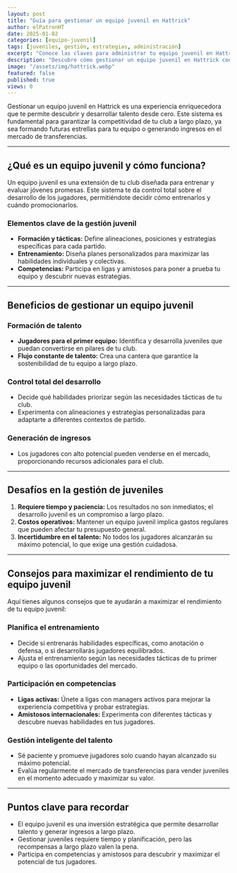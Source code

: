 ```yaml
---
layout: post
title: "Guía para gestionar un equipo juvenil en Hattrick"
author: elPatronHT
date: 2025-01-02
categories: [equipo-juvenil]
tags: [juveniles, gestión, estrategias, administración]
excerpt: "Conoce las claves para administrar tu equipo juvenil en Hattrick y convertirlo en una cantera competitiva a largo plazo."
description: "Descubre cómo gestionar un equipo juvenil en Hattrick con estrategias de desarrollo, administración y planificación a largo plazo."
image: "/assets/img/hattrick.webp"
featured: false
published: true
views: 0
---
```


Gestionar un equipo juvenil en Hattrick es una experiencia enriquecedora que te permite descubrir y desarrollar talento desde cero. Este sistema es fundamental para garantizar la competitividad de tu club a largo plazo, ya sea formando futuras estrellas para tu equipo o generando ingresos en el mercado de transferencias.

---

## ¿Qué es un equipo juvenil y cómo funciona?

Un equipo juvenil es una extensión de tu club diseñada para entrenar y evaluar jóvenes promesas. Este sistema te da control total sobre el desarrollo de los jugadores, permitiéndote decidir cómo entrenarlos y cuándo promocionarlos.

### Elementos clave de la gestión juvenil

- **Formación y tácticas:** Define alineaciones, posiciones y estrategias específicas para cada partido.
- **Entrenamiento:** Diseña planes personalizados para maximizar las habilidades individuales y colectivas.
- **Competencias:** Participa en ligas y amistosos para poner a prueba tu equipo y descubrir nuevas estrategias.

---

## Beneficios de gestionar un equipo juvenil

### Formación de talento

- **Jugadores para el primer equipo:** Identifica y desarrolla juveniles que puedan convertirse en pilares de tu club.
- **Flujo constante de talento:** Crea una cantera que garantice la sostenibilidad de tu equipo a largo plazo.

### Control total del desarrollo

- Decide qué habilidades priorizar según las necesidades tácticas de tu club.
- Experimenta con alineaciones y estrategias personalizadas para adaptarte a diferentes contextos de partido.

### Generación de ingresos

- Los jugadores con alto potencial pueden venderse en el mercado, proporcionando recursos adicionales para el club.

---

## Desafíos en la gestión de juveniles

1. **Requiere tiempo y paciencia:** Los resultados no son inmediatos; el desarrollo juvenil es un compromiso a largo plazo.
2. **Costos operativos:** Mantener un equipo juvenil implica gastos regulares que pueden afectar tu presupuesto general.
3. **Incertidumbre en el talento:** No todos los jugadores alcanzarán su máximo potencial, lo que exige una gestión cuidadosa.

---

## Consejos para maximizar el rendimiento de tu equipo juvenil

Aquí tienes algunos consejos que te ayudarán a maximizar el rendimiento de tu equipo juvenil:

### Planifica el entrenamiento

- Decide si entrenarás habilidades específicas, como anotación o defensa, o si desarrollarás jugadores equilibrados.
- Ajusta el entrenamiento según las necesidades tácticas de tu primer equipo o las oportunidades del mercado.

### Participación en competencias

- **Ligas activas:** Únete a ligas con managers activos para mejorar la experiencia competitiva y probar estrategias.
- **Amistosos internacionales:** Experimenta con diferentes tácticas y descubre nuevas habilidades en tus jugadores.

### Gestión inteligente del talento

- Sé paciente y promueve jugadores solo cuando hayan alcanzado su máximo potencial.
- Evalúa regularmente el mercado de transferencias para vender juveniles en el momento adecuado y maximizar su valor.

---

## Puntos clave para recordar

- El equipo juvenil es una inversión estratégica que permite desarrollar talento y generar ingresos a largo plazo.
- Gestionar juveniles requiere tiempo y planificación, pero las recompensas a largo plazo valen la pena.
- Participa en competencias y amistosos para descubrir y maximizar el potencial de tus jugadores.
